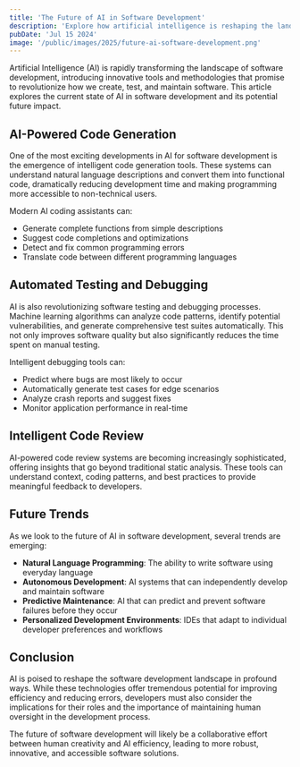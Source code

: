 ```yaml
---
title: 'The Future of AI in Software Development'
description: 'Explore how artificial intelligence is reshaping the landscape of software development, from automated testing to code generation.'
pubDate: 'Jul 15 2024'
image: '/public/images/2025/future-ai-software-development.png'
---
```


Artificial Intelligence (AI) is rapidly transforming the landscape of software development, introducing innovative tools and methodologies that promise to revolutionize how we create, test, and maintain software. This article explores the current state of AI in software development and its potential future impact.

## AI-Powered Code Generation

One of the most exciting developments in AI for software development is the emergence of intelligent code generation tools. These systems can understand natural language descriptions and convert them into functional code, dramatically reducing development time and making programming more accessible to non-technical users.

Modern AI coding assistants can:

- Generate complete functions from simple descriptions
- Suggest code completions and optimizations
- Detect and fix common programming errors
- Translate code between different programming languages

## Automated Testing and Debugging

AI is also revolutionizing software testing and debugging processes. Machine learning algorithms can analyze code patterns, identify potential vulnerabilities, and generate comprehensive test suites automatically. This not only improves software quality but also significantly reduces the time spent on manual testing.

Intelligent debugging tools can:

- Predict where bugs are most likely to occur
- Automatically generate test cases for edge scenarios
- Analyze crash reports and suggest fixes
- Monitor application performance in real-time

## Intelligent Code Review

AI-powered code review systems are becoming increasingly sophisticated, offering insights that go beyond traditional static analysis. These tools can understand context, coding patterns, and best practices to provide meaningful feedback to developers.

## Future Trends

As we look to the future of AI in software development, several trends are emerging:

- **Natural Language Programming**: The ability to write software using everyday language
- **Autonomous Development**: AI systems that can independently develop and maintain software
- **Predictive Maintenance**: AI that can predict and prevent software failures before they occur
- **Personalized Development Environments**: IDEs that adapt to individual developer preferences and workflows

## Conclusion

AI is poised to reshape the software development landscape in profound ways. While these technologies offer tremendous potential for improving efficiency and reducing errors, developers must also consider the implications for their roles and the importance of maintaining human oversight in the development process.

The future of software development will likely be a collaborative effort between human creativity and AI efficiency, leading to more robust, innovative, and accessible software solutions.
